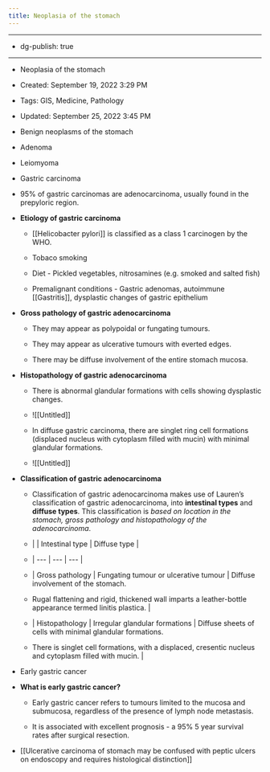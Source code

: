 ```yaml
---
title: Neoplasia of the stomach
---
```


- --

- dg-publish: true

- --

- Neoplasia of the stomach

- Created: September 19, 2022 3:29 PM

- Tags: GIS, Medicine, Pathology

- Updated: September 25, 2022 3:45 PM

- Benign neoplasms of the stomach

- Adenoma

- Leiomyoma

- Gastric carcinoma

- 95% of gastric carcinomas are adenocarcinoma, usually found in the prepyloric region.

- **Etiology of gastric carcinoma**
	 - [[Helicobacter pylori]] is classified as a class 1 carcinogen by the WHO.

	 - Tobaco smoking

	 - Diet - Pickled vegetables, nitrosamines (e.g. smoked and salted fish)

	 - Premalignant conditions - Gastric adenomas, autoimmune [[Gastritis]], dysplastic changes of gastric epithelium

- **Gross pathology of gastric adenocarcinoma**
	 - They may appear as polypoidal or fungating tumours.

	 - They may appear as ulcerative tumours with everted edges.

	 - There may be diffuse involvement of the entire stomach mucosa.

- **Histopathology of gastric adenocarcinoma**
	 - There is abnormal glandular formations with cells showing dysplastic changes. 

	 - ![[Untitled]]

	 - In diffuse gastric carcinoma, there are singlet ring cell formations (displaced nucleus with cytoplasm filled with mucin) with minimal glandular formations.

	 - ![[Untitled]]

- **Classification of gastric adenocarcinoma**
	 - Classification of gastric adenocarcinoma makes use of Lauren’s classification of gastric adenocarcinoma, into **intestinal types** and **diffuse types**. This classification is *based on location in the stomach, gross pathology and histopathology of the adenocarcinoma*.

	 - |  | Intestinal type | Diffuse type |

	 - | --- | --- | --- |

	 - | Gross pathology | Fungating tumour or ulcerative tumour | Diffuse involvement of the stomach.

	 - Rugal flattening and rigid, thickened wall imparts a leather-bottle appearance termed linitis plastica. |

	 - | Histopathology | Irregular glandular formations  | Diffuse sheets of cells with minimal glandular formations.

	 - There is singlet cell formations, with a displaced, cresentic nucleus and cytoplasm filled with mucin. |

- Early gastric cancer

- **What is early gastric cancer?**
	 - Early gastric cancer refers to tumours limited to the mucosa and submucosa, regardless of the presence of lymph node metastasis.

	 - It is associated with excellent prognosis - a 95% 5 year survival rates after surgical resection.

- [[Ulcerative carcinoma of stomach may be confused with peptic ulcers on endoscopy and requires histological distinction]]
